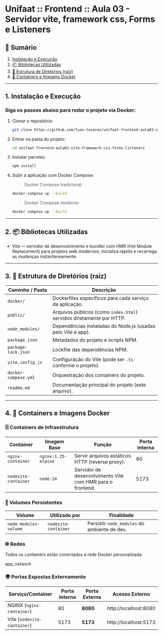 # Unifaat :: Frontend :: Aula 03 - Servidor vite, framework css, Forms e Listeners <a name="unifaat-frontend-aula03-vite-framework-css-forms-listeners"></a>

## 📑 Sumário
1. [Instalação e Execução](#instalacao-e-execucao)  
2. [📦 Bibliotecas Utilizadas](#bibliotecas-utilizadas)  
3. [📁 Estrutura de Diretórios (raiz)](#estrutura-de-diretorios-raiz)  
4. [🐳 Containers e Imagens Docker](#containers-e-imagens-docker)  

---

## 1. Instalação e Execução <a name="instalacao-e-execucao"></a>

### Siga os passos abaixo para rodar o projeto via Docker:

1. Clonar o repositório:
   ```sh
   git clone https://github.com/luan-tavares/unifaat-frontend-aula03-vite-framework-css-forms-listeners
   ```

2. Entrar na pasta do projeto:
   ```sh
   cd unifaat-frontend-aula03-vite-framework-css-forms-listeners
   ```

3. Instalar pacotes:
   ```sh
   npm install
   ```

4. Subir a aplicação com Docker Compose:

   > Docker Compose tradicional:
   ```sh
   docker-compose up --build
   ```

   > Docker Compose moderno:
   ```sh
   docker compose up --build
   ```

---

## 2. 📦 Bibliotecas Utilizadas <a name="bibliotecas-utilizadas"></a>

- Vite — servidor de desenvolvimento e bundler com HMR (Hot Module Replacement) para projetos web modernos; inicializa rápido e recarrega as mudanças instantaneamente.

---

## 3. 📁 Estrutura de Diretórios (raiz) <a name="estrutura-de-diretorios-raiz"></a>

| Caminho / Pasta        | Descrição                                                                 |
|------------------------|---------------------------------------------------------------------------|
| `docker/`              | Dockerfiles específicos para cada serviço da aplicação.                   |
| `public/`              | Arquivos públicos (como `index.html`) servidos diretamente por HTTP.     |
| `node_modules/`        | Dependências instaladas do Node.js (usadas pelo Vite e app).             |
| `package.json`         | Metadados do projeto e scripts NPM.                                      |
| `package-lock.json`    | Lockfile das dependências NPM.                                           |
| `vite.config.js`       | Configuração do Vite (pode ser `.ts` conforme o projeto).                |
| `docker-compose.yml`   | Orquestração dos containers do projeto.                                   |
| `readme.md`            | Documentação principal do projeto (este arquivo).                         |

---

## 4. 🐳 Containers e Imagens Docker <a name="containers-e-imagens-docker"></a>

### 🗄️ Containers de Infraestrutura

| Container            | Imagem Base      | Função                                                   | Porta Interna |
|----------------------|------------------|----------------------------------------------------------|---------------|
| `nginx-container`    | `nginx:1.25-alpine` | Servir arquivos estáticos HTTP (reverse proxy).        | 80            |
| `nodevite-container` | `node:24`        | Servidor de desenvolvimento Vite com HMR para o frontend.| 5173          |

### 💾 Volumes Persistentes

| Volume                | Utilizado por         | Finalidade                                    |
|----------------------|-----------------------|-----------------------------------------------|
| `node-modules-volume`| `nodevite-container`  | Persistir `node_modules` do ambiente de dev.  |

### 🌐 Redes

Todos os containers estão conectados à rede Docker personalizada:

app_network

### 🌍 Portas Expostas Externamente

| Serviço/Container     | Porta Interna | Porta Externa | Acesso Externo              |
|-----------------------|---------------|---------------|-----------------------------|
| NGINX (`nginx-container`) | 80            | **8080**      | http://localhost:8080       |
| Vite (`nodevite-container`) | 5173         | **5173**      | http://localhost:5173       |
